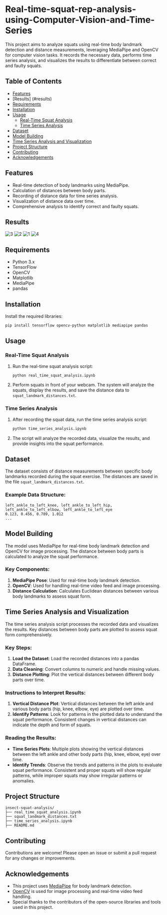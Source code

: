 # Real-time-squat-rep-analysis-using-Computer-Vision-and-Time-Series

This project aims to analyze squats using real-time body landmark detection and distance measurements, leveraging MediaPipe and OpenCV for computer vision tasks. It records the necessary data, performs time series analysis, and visualizes the results to differentiate between correct and faulty squats.

## Table of Contents
- [Features](#features)
- [Results] (#results)
- [Requirements](#requirements)
- [Installation](#installation)
- [Usage](#usage)
  - [Real-Time Squat Analysis](#real-time-squat-analysis)
  - [Time Series Analysis](#time-series-analysis)
- [Dataset](#dataset)
- [Model Building](#model-building)
- [Time Series Analysis and Visualization](#time-series-analysis-and-visualization)
- [Project Structure](#project-structure)
- [Contributing](#contributing)
- [Acknowledgements](#acknowledgements)

## Features
- Real-time detection of body landmarks using MediaPipe.
- Calculation of distances between body parts.
- Recording of distance data for time series analysis.
- Visualization of distance data over time.
- Comprehensive analysis to identify correct and faulty squats.

## Results
![3](https://github.com/user-attachments/assets/32ec32d0-ddb7-40e0-b103-34ca61c40895)
![2](https://github.com/user-attachments/assets/5114b10e-2cb0-43c9-83d2-30c4c3c14f37)
![1](https://github.com/user-attachments/assets/3ecc4c9d-4a66-4653-bc7d-16ecc10d977c)
![4](https://github.com/user-attachments/assets/d576ccd9-742c-423e-9a50-5d7548943aad)


## Requirements
- Python 3.x
- TensorFlow
- OpenCV
- Matplotlib
- MediaPipe
- pandas

## Installation
Install the required libraries:
  ```bash
  pip install tensorflow opencv-python matplotlib mediapipe pandas
  ```

## Usage

### Real-Time Squat Analysis
1. Run the real-time squat analysis script:
    ```bash
    python real_time_squat_analysis.ipynb
    ```

2. Perform squats in front of your webcam. The system will analyze the squats, display the results, and save the distance data to `squat_landmark_distances.txt`.

### Time Series Analysis
1. After recording the squat data, run the time series analysis script:
    ```bash
    python time_series_analysis.ipynb
    ```

2. The script will analyze the recorded data, visualize the results, and provide insights into the squat performance.

## Dataset
The dataset consists of distance measurements between specific body landmarks recorded during the squat exercise. The distances are saved in the file `squat_landmark_distances.txt`.

### Example Data Structure:
```
left_ankle_to_left_knee, left_ankle_to_left_hip, left_ankle_to_left_elbow, left_ankle_to_left_eye
0.123, 0.456, 0.789, 1.012
...
```

## Model Building
The model uses MediaPipe for real-time body landmark detection and OpenCV for image processing. The distance between body parts is calculated to analyze the squat performance.

### Key Components:
1. **MediaPipe Pose**: Used for real-time body landmark detection.
2. **OpenCV**: Used for handling real-time video feed and image processing.
3. **Distance Calculation**: Calculates Euclidean distances between various body landmarks to assess squat form.

## Time Series Analysis and Visualization
The time series analysis script processes the recorded data and visualizes the results. Key distances between body parts are plotted to assess squat form comprehensively.

### Key Steps:
1. **Load the Dataset**: Load the recorded distances into a pandas DataFrame.
2. **Data Cleaning**: Convert columns to numeric and handle missing values.
3. **Distance Plotting**: Plot the vertical distances between different body parts over time.

### Instructions to Interpret Results:
1. **Vertical Distance Plot**: Vertical distances between the left ankle and various body parts (hip, knee, elbow, eye) are plotted over time.
2. **Identify Patterns**: Look for patterns in the plotted data to understand the squat performance. Consistent changes in vertical distances can indicate the depth and form of squats.

### Reading the Results:
- **Time Series Plots**: Multiple plots showing the vertical distances between the left ankle and other body parts (hip, knee, elbow, eye) over time.
- **Identify Trends**: Observe the trends and patterns in the plots to evaluate squat performance. Consistent and proper squats will show regular patterns, while improper squats may show irregular patterns or anomalies.

## Project Structure
```
insect-squat-analysis/
├── real_time_squat_analysis.ipynb
├── squat_landmark_distances.txt
├── time_series_analysis.ipynb
├── README.md
```

## Contributing
Contributions are welcome! Please open an issue or submit a pull request for any changes or improvements.

## Acknowledgements
- This project uses [MediaPipe](https://mediapipe.dev/) for body landmark detection.
- [OpenCV](https://opencv.org/) is used for image processing and real-time video feed handling.
- Special thanks to the contributors of the open-source libraries and tools used in this project.
